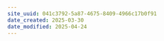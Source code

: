 ```yaml
---
site_uuid: 041c3792-5a87-4675-8409-4966c17b0f91
date_created: 2025-03-30
date_modified: 2025-04-24
---
```


